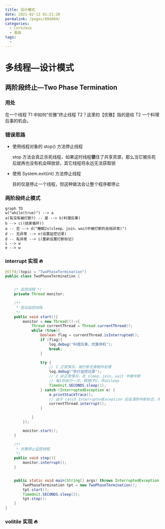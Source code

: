 ```yaml
---
title: 设计模式
date: 2021-02-13 01:21:20
permalink: /pages/89dd04/
categories:
  - CoreJava
  - 高级
tags:
  - 
---
```


# 多线程—设计模式

## 两阶段终止—Two Phase Termination

### 用处

在一个线程 T1 中如何“优雅”终止线程 T2？这里的【优雅】指的是给 T2 一个料理后事的机会。



### 错误思路

*   使用线程对象的 stop() 方法停止线程

    stop 方法会真正杀死线程，如果这时线程**锁**住了共享资源，那么当它被杀死后就再也没有机会释放锁，其它线程将永远无法获取锁

*   使用 System.exit(int) 方法停止线程

    目的仅是停止一个线程，但这种做法会让整个程序都停止



### 两阶段终止模式

```mermaid
graph TD
w("while(true)") --> a
a(有没有被打断?) -- 是 --> b(料理后事)
b --> c((结束循环))
a -- 否 --> d("睡眠2s(sleep、join、wait中被打断的会抛异常)")
d -- 无异常 --> e(设置监控记录)
d -- 有异常 --> i(重新设置打断标记)
i --> w
e --> w
```



### interrupt 实现 🔥

```java
@Slf4j(topic = "TwoPhaseTermination")
public class TwoPhaseTermination {


    /* 监控线程 */
    private Thread monitor;

    /**
     * 启动监控线程
     */
    public void start(){
        monitor = new Thread(()->{
            Thread currentThread = Thread.currentThread();
            while (true){
                boolean flag = currentThread.isInterrupted();
                if (flag){
                    log.debug("料理后事，优雅停机");
                    break;
                }

                try {
                    // 1 正常情况，被打断无需额外处理
                    log.debug("执行监控记录");
                    // 2 非正常情况，在 sleep、join、wait 中被中断
                    // 每1秒执行一次，释放CPU，所以sleep
                    TimeUnit.SECONDS.sleep(1);
                } catch (InterruptedException e) {
                    e.printStackTrace();
                    // 由于 catch InterruptedException 后会清除中断标志，所以需要重设中断标志
                    currentThread.interrupt();
                }

            }
        });

        monitor.start();
    }

    /**
     * 优雅停止监控线程
     */
    public void stop(){
        monitor.interrupt();
    }


    public static void main(String[] args) throws InterruptedException {
        TwoPhaseTermination tpt = new TwoPhaseTermination();
        tpt.start();
        TimeUnit.SECONDS.sleep(3);
        tpt.stop();
    }
}
```





### volitile 实现 🔥

```java

```

